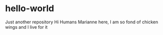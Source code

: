 # hello-world
Just another repository
Hi Humans
Marianne here, I am so fond of chicken wings and I live for it
